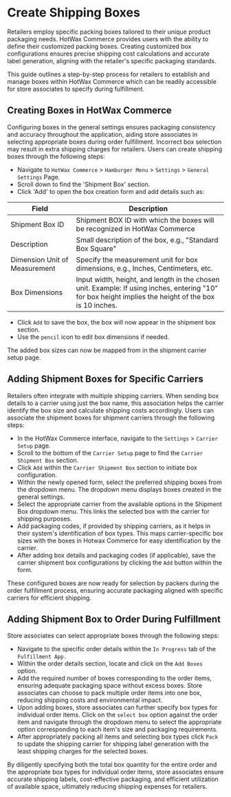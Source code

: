 # Create Shipping Boxes

Retailers employ specific packing boxes tailored to their unique product packaging needs. HotWax Commerce provides users with the ability to define their customized packing boxes. Creating customized box configurations ensures precise shipping cost calculations and accurate label generation, aligning with the retailer's specific packaging standards.

This guide outlines a step-by-step process for retailers to establish and manage boxes within HotWax Commerce which can be readily accessible for store associates to specify during fulfillment.

## Creating Boxes in HotWax Commerce

Configuring boxes in the general settings ensures packaging consistency and accuracy throughout the application, aiding store associates in selecting appropriate boxes during order fulfillment. Incorrect box selection may result in extra shipping charges for retailers. Users can create shipping boxes through the following steps:

* Navigate to `HotWax Commerce` > `Hamburger Menu` > `Settings` > `General Settings` Page.
* Scroll down to find the 'Shipment Box' section.
* Click 'Add' to open the box creation form and add details such as:

| Field                         | Description                                                                                                                                            |
| ----------------------------- | ------------------------------------------------------------------------------------------------------------------------------------------------------ |
| Shipment Box ID               | Shipment BOX ID with which the boxes will be recognized in HotWax Commerce                                                                             |
| Description                   | Small description of the box, e.g., "Standard Box Square"                                                                                              |
| Dimension Unit of Measurement | Specify the measurement unit for box dimensions, e.g., Inches, Centimeters, etc.                                                                       |
| Box Dimensions                | Input width, height, and length in the chosen unit. Example: If using inches, entering "10" for box height implies the height of the box is 10 inches. |

* Click `Add` to save the box, the box will now appear in the shipment box section.
* Use the `pencil` icon to edit box dimensions if needed.

The added box sizes can now be mapped from in the shipment carrier setup page.

## Adding Shipment Boxes for Specific Carriers

Retailers often integrate with multiple shipping carriers. When sending box details to a carrier using just the box name, this association helps the carrier identify the box size and calculate shipping costs accordingly. Users can associate the shipment boxes for shipment carriers through the following steps:

* In the HotWax Commerce interface, navigate to the `Settings` > `Carrier Setup` page.
* Scroll to the bottom of the `Carrier Setup` page to find the `Carrier Shipment Box` section.
* Click `Add` within the `Carrier Shipment Box` section to initiate box configuration.
* Within the newly opened form, select the preferred shipping boxes from the dropdown menu. The dropdown menu displays boxes created in the general settings.
* Select the appropriate carrier from the available options in the Shipment Box dropdown menu. This links the selected box with the carrier for shipping purposes.
* Add packaging codes, if provided by shipping carriers, as it helps in their system's identification of box types. This maps carrier-specific box sizes with the boxes in Hotwax Commerce for easy identification by the carrier.
* After adding box details and packaging codes (if applicable), save the carrier shipment box configurations by clicking the `Add` button within the form.

These configured boxes are now ready for selection by packers during the order fulfillment process, ensuring accurate packaging aligned with specific carriers for efficient shipping.

## Adding Shipment Box to Order During Fulfillment

Store associates can select appropriate boxes through the following steps:

* Navigate to the specific order details within the `In Progress` tab of the `Fulfillment App.`
* Within the order details section, locate and click on the `Add Boxes` option.
* Add the required number of boxes corresponding to the order items, ensuring adequate packaging space without excess boxes. Store associates can choose to pack multiple order items into one box, reducing shipping costs and environmental impact.
* Upon adding boxes, store associates can further specify box types for individual order items. Click on the `select box` option against the order item and navigate through the dropdown menu to select the appropriate option corresponding to each item's size and packaging requirements.
* After appropriately packing all items and selecting box types click `Pack` to update the shipping carrier for shipping label generation with the least shipping charges for the selected boxes.

By diligently specifying both the total box quantity for the entire order and the appropriate box types for individual order items, store associates ensure accurate shipping labels, cost-effective packaging, and efficient utilization of available space, ultimately reducing shipping expenses for retailers.
